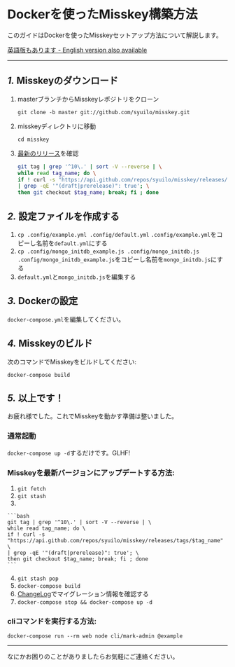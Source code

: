 Dockerを使ったMisskey構築方法
================================================================

このガイドはDockerを使ったMisskeyセットアップ方法について解説します。

[英語版もあります - English version also available](./docker.en.md)

----------------------------------------------------------------

*1.* Misskeyのダウンロード
----------------------------------------------------------------
1. masterブランチからMisskeyレポジトリをクローン

	`git clone -b master git://github.com/syuilo/misskey.git`

2. misskeyディレクトリに移動

	`cd misskey`

3. [最新のリリース](https://github.com/syuilo/misskey/releases/latest)を確認

	```bash
	git tag | grep '^10\.' | sort -V --reverse | \
	while read tag_name; do \
	if ! curl -s "https://api.github.com/repos/syuilo/misskey/releases/tags/$tag_name" \
	| grep -qE '"(draft|prerelease)": true'; \
	then git checkout $tag_name; break; fi ; done
	```

*2.* 設定ファイルを作成する
----------------------------------------------------------------
1. `cp .config/example.yml .config/default.yml` `.config/example.yml`をコピーし名前を`default.yml`にする
2. `cp .config/mongo_initdb_example.js .config/mongo_initdb.js` `.config/mongo_initdb_example.js`をコピーし名前を`mongo_initdb.js`にする
3. `default.yml`と`mongo_initdb.js`を編集する

*3.* Dockerの設定
----------------------------------------------------------------
`docker-compose.yml`を編集してください。

*4.* Misskeyのビルド
----------------------------------------------------------------
次のコマンドでMisskeyをビルドしてください:

`docker-compose build`

*5.* 以上です！
----------------------------------------------------------------
お疲れ様でした。これでMisskeyを動かす準備は整いました。

### 通常起動
`docker-compose up -d`するだけです。GLHF!

### Misskeyを最新バージョンにアップデートする方法:
1. `git fetch`
2. `git stash`
3. 

	```bash
	git tag | grep '^10\.' | sort -V --reverse | \
	while read tag_name; do \
	if ! curl -s "https://api.github.com/repos/syuilo/misskey/releases/tags/$tag_name" \
	| grep -qE '"(draft|prerelease)": true'; \
	then git checkout $tag_name; break; fi ; done
	```
4. `git stash pop`
5. `docker-compose build`
6. [ChangeLog](../CHANGELOG.md)でマイグレーション情報を確認する
7. `docker-compose stop && docker-compose up -d`

### cliコマンドを実行する方法:

`docker-compose run --rm web node cli/mark-admin @example`

----------------------------------------------------------------

なにかお困りのことがありましたらお気軽にご連絡ください。
